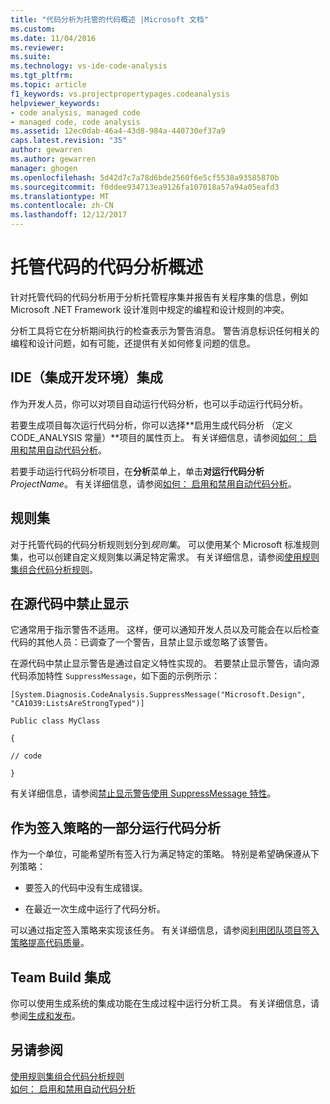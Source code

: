 ```yaml
---
title: "代码分析为托管的代码概述 |Microsoft 文档"
ms.custom: 
ms.date: 11/04/2016
ms.reviewer: 
ms.suite: 
ms.technology: vs-ide-code-analysis
ms.tgt_pltfrm: 
ms.topic: article
f1_keywords: vs.projectpropertypages.codeanalysis
helpviewer_keywords:
- code analysis, managed code
- managed code, code analysis
ms.assetid: 12ec0dab-46a4-43d8-984a-440730ef37a9
caps.latest.revision: "35"
author: gewarren
ms.author: gewarren
manager: ghogen
ms.openlocfilehash: 5d42d7c7a78d6bde2560f6e5cf5538a93585870b
ms.sourcegitcommit: f0ddee934713ea9126fa107018a57a94a05eafd3
ms.translationtype: MT
ms.contentlocale: zh-CN
ms.lasthandoff: 12/12/2017
---
```

# <a name="code-analysis-for-managed-code-overview"></a>托管代码的代码分析概述
针对托管代码的代码分析用于分析托管程序集并报告有关程序集的信息，例如 Microsoft .NET Framework 设计准则中规定的编程和设计规则的冲突。  
  
 分析工具将它在分析期间执行的检查表示为警告消息。 警告消息标识任何相关的编程和设计问题，如有可能，还提供有关如何修复问题的信息。  
  
## <a name="ide-integrated-development-environment-integration"></a>IDE（集成开发环境）集成  
 作为开发人员，你可以对项目自动运行代码分析，也可以手动运行代码分析。  
  
 若要生成项目每次运行代码分析，你可以选择**启用生成代码分析 （定义 CODE_ANALYSIS 常量）**项目的属性页上。 有关详细信息，请参阅[如何： 启用和禁用自动代码分析](../code-quality/how-to-enable-and-disable-automatic-code-analysis-for-managed-code.md)。  
  
 若要手动运行代码分析项目，在**分析**菜单上，单击**对运行代码分析***ProjectName*。 有关详细信息，请参阅[如何： 启用和禁用自动代码分析](../code-quality/how-to-enable-and-disable-automatic-code-analysis-for-managed-code.md)。  
  
## <a name="rule-sets"></a>规则集  
 对于托管代码的代码分析规则划分到*规则集*。 可以使用某个 Microsoft 标准规则集，也可以创建自定义规则集以满足特定需求。 有关详细信息，请参阅[使用规则集组合代码分析规则](../code-quality/using-rule-sets-to-group-code-analysis-rules.md)。  
  
## <a name="in-source-suppression"></a>在源代码中禁止显示  
 它通常用于指示警告不适用。 这样，便可以通知开发人员以及可能会在以后检查代码的其他人员：已调查了一个警告，且禁止显示或忽略了该警告。  
  
 在源代码中禁止显示警告是通过自定义特性实现的。 若要禁止显示警告，请向源代码添加特性 `SuppressMessage`，如下面的示例所示：  
  
 `[System.Diagnosis.CodeAnalysis.SuppressMessage("Microsoft.Design", "CA1039:ListsAreStrongTyped")]`  
  
 `Public class MyClass`  
  
 `{`  
  
 `// code`  
  
 `}`  
  
 有关详细信息，请参阅[禁止显示警告使用 SuppressMessage 特性](../code-quality/suppress-warnings-by-using-the-suppressmessage-attribute.md)。  
  
## <a name="run-code-analysis-as-part-of-check-in-policy"></a>作为签入策略的一部分运行代码分析  
 作为一个单位，可能希望所有签入行为满足特定的策略。 特别是希望确保遵从下列策略：  
  
-   要签入的代码中没有生成错误。  
  
-   在最近一次生成中运行了代码分析。  
  
 可以通过指定签入策略来实现该任务。 有关详细信息，请参阅[利用团队项目签入策略提高代码质量](../code-quality/enhancing-code-quality-with-team-project-check-in-policies.md)。  
  
## <a name="team-build-integration"></a>Team Build 集成  
 你可以使用生成系统的集成功能在生成过程中运行分析工具。 有关详细信息，请参阅[生成和发布](/vsts/build-release/index)。  
  
## <a name="see-also"></a>另请参阅  
 [使用规则集组合代码分析规则](../code-quality/using-rule-sets-to-group-code-analysis-rules.md)   
 [如何： 启用和禁用自动代码分析](../code-quality/how-to-enable-and-disable-automatic-code-analysis-for-managed-code.md)